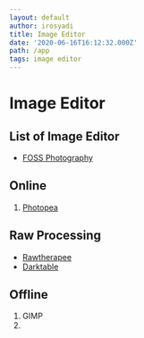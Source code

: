 ```yaml
---
layout: default
author: irosyadi
title: Image Editor
date: '2020-06-16T16:12:32.000Z'
path: /app
tags: image editor
---
```


# Image Editor

## List of Image Editor

* [FOSS Photography](https://9bladed.com/post/foss_photography/)

## Online

1. [Photopea](https://www.photopea.com/)

## Raw Processing

* [Rawtherapee](https://rawtherapee.com/)
* [Darktable](https://www.darktable.org/)

## Offline

1. GIMP
2. 
